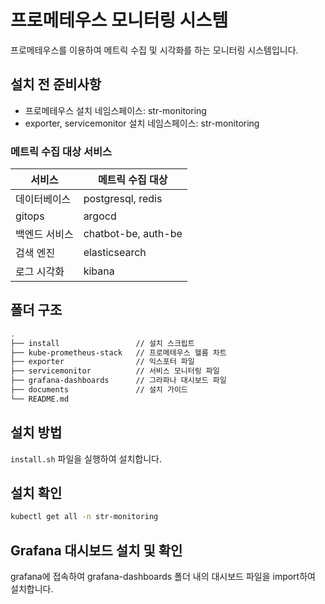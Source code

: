 # 프로메테우스 모니터링 시스템

프로메테우스를 이용하여 메트릭 수집 및 시각화를 하는 모니터링 시스템입니다.

## 설치 전 준비사항

- 프로메테우스 설치 네임스페이스: str-monitoring
- exporter, servicemonitor 설치 네임스페이스: str-monitoring


### 메트릭 수집 대상 서비스

| 서비스 | 메트릭 수집 대상 |
|--------|------------------|
| 데이터베이스 | postgresql, redis |
| gitops | argocd |
| 백엔드 서비스 | chatbot-be, auth-be |
| 검색 엔진 | elasticsearch |
| 로그 시각화 | kibana |


## 폴더 구조

```bash
.
├── install                 // 설치 스크립트
├── kube-prometheus-stack   // 프로메테우스 헬름 차트
├── exporter                // 익스포터 파일
├── servicemonitor          // 서비스 모니터링 파일
├── grafana-dashboards      // 그라파나 대시보드 파일
├── documents               // 설치 가이드
└── README.md
``` 

## 설치 방법

`install.sh` 파일을 실행하여 설치합니다.

## 설치 확인

```bash
kubectl get all -n str-monitoring
```

## Grafana 대시보드 설치 및 확인

grafana에 접속하여 grafana-dashboards 폴더 내의 대시보드 파일을 import하여 설치합니다.


